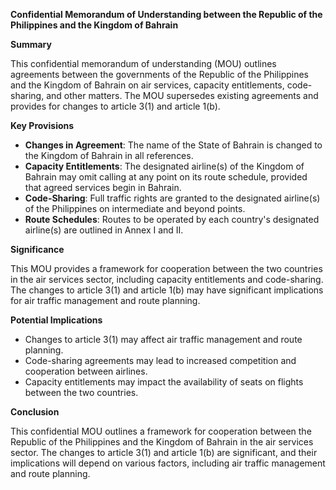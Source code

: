 **Confidential Memorandum of Understanding between the Republic of the Philippines and the Kingdom of Bahrain**

**Summary**

This confidential memorandum of understanding (MOU) outlines agreements between the governments of the Republic of the Philippines and the Kingdom of Bahrain on air services, capacity entitlements, code-sharing, and other matters. The MOU supersedes existing agreements and provides for changes to article 3(1) and article 1(b).

**Key Provisions**

*   **Changes in Agreement**: The name of the State of Bahrain is changed to the Kingdom of Bahrain in all references.
*   **Capacity Entitlements**: The designated airline(s) of the Kingdom of Bahrain may omit calling at any point on its route schedule, provided that agreed services begin in Bahrain.
*   **Code-Sharing**: Full traffic rights are granted to the designated airline(s) of the Philippines on intermediate and beyond points.
*   **Route Schedules**: Routes to be operated by each country's designated airline(s) are outlined in Annex I and II.

**Significance**

This MOU provides a framework for cooperation between the two countries in the air services sector, including capacity entitlements and code-sharing. The changes to article 3(1) and article 1(b) may have significant implications for air traffic management and route planning.

**Potential Implications**

*   Changes to article 3(1) may affect air traffic management and route planning.
*   Code-sharing agreements may lead to increased competition and cooperation between airlines.
*   Capacity entitlements may impact the availability of seats on flights between the two countries.

**Conclusion**

This confidential MOU outlines a framework for cooperation between the Republic of the Philippines and the Kingdom of Bahrain in the air services sector. The changes to article 3(1) and article 1(b) are significant, and their implications will depend on various factors, including air traffic management and route planning.